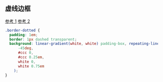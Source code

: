 ## 虚线边框 
[参考 1](https://css-tricks.com/more-control-over-css-borders-with-background-image/)
[参考 2](https://www.cnblogs.com/libin-1/p/7096926.html)

```css
.border-dotted {
  padding: 1em;
  border: 1px dashed transparent;
  background: linear-gradient(white, white) padding-box, repeating-linear-gradient(
      -45deg,
      #ccc 0,
      #ccc 0.25em,
      white 0,
      white 0.75em
    );
}
```
